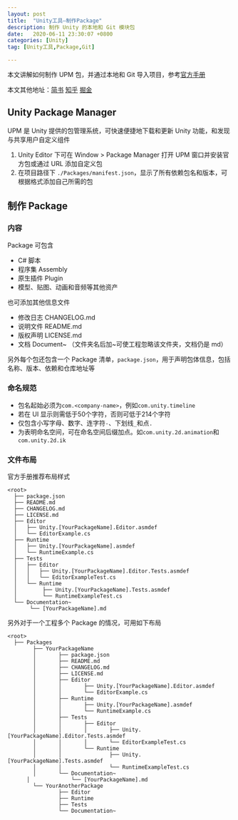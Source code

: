 ```yaml
---
layout: post
title:  "Unity工具—制作Package"
description: 制作 Unity 的本地和 Git 模块包
date:   2020-06-11 23:30:07 +0800
categories: [Unity]
tag: [Unity工具,Package,Git]

---
```


本文讲解如何制作 UPM 包，并通过本地和 Git 导入项目，参考[官方手册](https://docs.unity3d.com/Manual/CustomPackages.html)  

本文其他地址：[简书](https://www.jianshu.com/p/5ff2511fc824)	[知乎](https://zhuanlan.zhihu.com/p/112232175)	[掘金]()  

## Unity Package Manager  

UPM 是 Unity 提供的包管理系统，可快速便捷地下载和更新 Unity 功能，和发现与共享用户自定义组件

1. Unity Editor 下可在 Window > Package Manager 打开 UPM 窗口并安装官方包或通过 URL 添加自定义包 
2. 在项目路径下 `./Packages/manifest.json`，显示了所有依赖包名和版本，可根据格式添加自己所需的包

## 制作 Package  

### 内容  

Package 可包含

* C# 脚本
* 程序集 Assembly  
* 原生插件 Plugin
* 模型、贴图、动画和音频等其他资产 

也可添加其他信息文件

* 修改日志 CHANGELOG.md
* 说明文件 README.md
* 版权声明 LICENSE.md
* 文档 Document~ （文件夹名后加~可使工程忽略该文件夹，文档仍是 md）

另外每个包还包含一个 Package 清单，`package.json`，用于声明包体信息，包括名称、版本、依赖和仓库地址等  

### 命名规范

* 包名起始必须为`com.<company-name>`，例如`com.unity.timeline`
* 若在 UI 显示则需低于50个字符，否则可低于214个字符
* 仅包含小写字母、数字、连字符`-`、下划线`_`和点`.`
* 为表明命名空间，可在命名空间后缀加点。如`com.unity.2d.animation`和`com.unity.2d.ik`

### 文件布局  

官方手册推荐布局样式  

```
<root>
  ├── package.json
  ├── README.md
  ├── CHANGELOG.md
  ├── LICENSE.md
  ├── Editor
  │   ├── Unity.[YourPackageName].Editor.asmdef
  │   └── EditorExample.cs
  ├── Runtime
  │   ├── Unity.[YourPackageName].asmdef
  │   └── RuntimeExample.cs
  ├── Tests
  │   ├── Editor
  │   │   ├── Unity.[YourPackageName].Editor.Tests.asmdef
  │   │   └── EditorExampleTest.cs
  │   └── Runtime
  │        ├── Unity.[YourPackageName].Tests.asmdef
  │        └── RuntimeExampleTest.cs
  └── Documentation~
       └── [YourPackageName].md
```

另外对于一个工程多个 Package 的情况，可用如下布局

```
<root>
  ├── Packages
   		├── YourPackageName 
   		│		├── package.json
  		│		├── README.md
  		│		├── CHANGELOG.md
  		│		├── LICENSE.md
   		│		├── Editor
   		│		│		├── Unity.[YourPackageName].Editor.asmdef
   		│		│		└── EditorExample.cs
   		│		├── Runtime
   		│		│		├── Unity.[YourPackageName].asmdef
   		│		│		└── RuntimeExample.cs
   		│		├── Tests
   		│		│		├── Editor
   		│		│		│		├── Unity.[YourPackageName].Editor.Tests.asmdef
   		│		│		│		└── EditorExampleTest.cs
   		│		│		└── Runtime
   		│		│				├── Unity.[YourPackageName].Tests.asmdef
   		│		│				└── RuntimeExampleTest.cs
   		│		└── Documentation~
      │ 			└── [YourPackageName].md
   		└── YourAnotherPackage
   				├── Editor
   				├── Runtime
   				├── Tests
   				└── Documentation~
```

